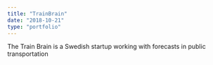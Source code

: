 ```yaml
---
title: "TrainBrain"
date: "2018-10-21"
type: "portfolio"
---
```


The Train Brain is a Swedish startup working with forecasts in public transportation
